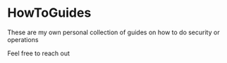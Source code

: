 # HowToGuides

These are my own personal collection of guides on how to do security or operations

Feel free to reach out
